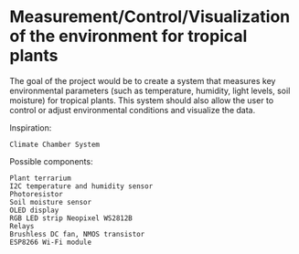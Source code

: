 # Measurement/Control/Visualization of the environment for tropical plants

The goal of the project would be to create a system that measures key environmental parameters (such as temperature, humidity, light levels, soil moisture) for tropical plants. This system should also allow the user to control or adjust environmental conditions and visualize the data.

Inspiration:

    Climate Chamber System

Possible components:

    Plant terrarium
    I2C temperature and humidity sensor
    Photoresistor
    Soil moisture sensor
    OLED display
    RGB LED strip Neopixel WS2812B
    Relays
    Brushless DC fan, NMOS transistor
    ESP8266 Wi-Fi module

